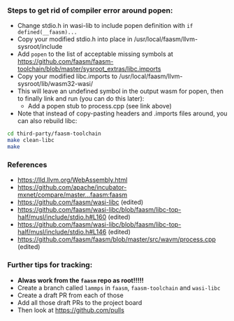 ### Steps to get rid of compiler error around popen:
+ Change stdio.h in wasi-lib to include popen definition with `if defined(__faasm)...`
+ Copy your modified stdio.h into place in /usr/local/faasm/llvm-sysroot/include
+ Add `popen`  to the list of acceptable missing symbols at https://github.com/faasm/faasm-toolchain/blob/master/sysroot_extras/libc.imports
+ Copy your modified libc.imports  to /usr/local/faasm/llvm-sysroot/lib/wasm32-wasi/
+ This will leave an undefined symbol in the output wasm for popen, then to finally link and run (you can do this later):
  + Add a popen stub to process.cpp (see link above)
+ Note that instead of copy-pasting headers and .imports files around, you can also rebuild libc:
```bash
cd third-party/faasm-toolchain
make clean-libc
make
```

### References
+ https://lld.llvm.org/WebAssembly.html
+ https://github.com/apache/incubator-mxnet/compare/master...faasm:faasm
+ https://github.com/faasm/wasi-libc (edited) 
+ https://github.com/faasm/wasi-libc/blob/faasm/libc-top-half/musl/include/stdio.h#L160 (edited) 
+ https://github.com/faasm/wasi-libc/blob/faasm/libc-top-half/musl/include/stdio.h#L146 (edited) 
+ https://github.com/faasm/faasm/blob/master/src/wavm/process.cpp (edited) 

### Further tips for tracking:
+ **Alwas work from the `faasm` repo as root!!!!!**
+ Create a branch called `lammps` in `faasm`, `faasm-toolchain` and `wasi-libc`
+ Create a draft PR from each of those
+ Add all those draft PRs to the project board
+ Then look at https://github.com/pulls
